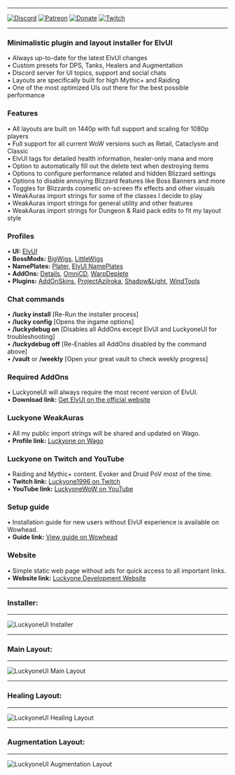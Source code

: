 ***
[![Discord](https://img.shields.io/badge/Join-Discord-green)](https://discord.gg/xRY4bwA) [![Patreon](https://img.shields.io/badge/Support-Patreon-orange)](https://www.patreon.com/luckyone) [![Donate](https://img.shields.io/badge/Support-Donate-blue)](https://streamlabs.com/luckyone1996/tip) [![Twitch](https://img.shields.io/badge/Support-Twitch-purple)](https://subs.twitch.tv/Luckyone1996)  
***

### **Minimalistic plugin and layout installer for ElvUI**  
• Always up-to-date for the latest ElvUI changes  
• Custom presets for DPS, Tanks, Healers and Augmentation  
• Discord server for UI topics, support and social chats  
• Layouts are specifically built for high Mythic+ and Raiding  
• One of the most optimized UIs out there for the best possible performance  

### **Features**  
• All layouts are built on 1440p with full support and scaling for 1080p players  
• Full support for all current WoW versions such as Retail, Cataclysm and Classic  
• ElvUI tags for detailed health information, healer-only mana and more  
• Option to automatically fill out the delete text when destroying items  
• Options to configure performance related and hidden Blizzard settings  
• Options to disable annoying Blizzard features like Boss Banners and more  
• Toggles for Blizzards cosmetic on-screen ffx effects and other visuals  
• WeakAuras import strings for some of the classes I decide to play  
• WeakAuras import strings for general utility and other features  
• WeakAuras import strings for Dungeon & Raid pack edits to fit my layout style  

### **Profiles**  
• **UI:** [ElvUI](https://www.tukui.org/)  
• **BossMods:** [BigWigs](https://www.curseforge.com/wow/addons/big-wigs), [LittleWigs](https://www.curseforge.com/wow/addons/little-wigs)  
• **NamePlates:** [Plater](https://www.curseforge.com/wow/addons/plater-nameplates), [ElvUI NamePlates](https://www.tukui.org/)  
• **AddOns:** [Details](https://www.curseforge.com/wow/addons/details), [OmniCD](https://www.curseforge.com/wow/addons/omnicd), [WarpDeplete](https://www.curseforge.com/wow/addons/warpdeplete)  
• **Plugins:** [AddOnSkins](https://www.curseforge.com/wow/addons/addonskins), [ProjectAzilroka](https://www.curseforge.com/wow/addons/projectazilroka), [Shadow&Light](https://www.curseforge.com/wow/addons/elvui-shadow-light), [WindTools](https://www.curseforge.com/wow/addons/elvui-windtools)  

### **Chat commands**  
• **/lucky install** [Re-Run the installer process]  
• **/lucky config** [Opens the ingame options]  
• **/luckydebug on** [Disables all AddOns except ElvUI and LuckyoneUI for troubleshooting]  
• **/luckydebug off** [Re-Enables all AddOns disabled by the command above]  
• **/vault** or **/weekly** [Open your great vault to check weekly progress]  

### **Required AddOns**  
• LuckyoneUI will always require the most recent version of ElvUI.  
• **Download link:** [Get ElvUI on the official website](https://www.tukui.org/)  

### **Luckyone WeakAuras**  
• All my public import strings will be shared and updated on Wago.  
• **Profile link:** [Luckyone on Wago](https://wago.io/p/Luckyone)  

### **Luckyone on Twitch and YouTube**  
• Raiding and Mythic+ content. Evoker and Druid PoV most of the time.  
• **Twitch link:** [Luckyone1996 on Twitch](https://www.twitch.tv/Luckyone1996)  
• **YouTube link:** [LuckyoneWoW on YouTube](https://www.youtube.com/@LuckyoneWoW)  

### **Setup guide**  
• Installation guide for new users without ElvUI experience is available on Wowhead.  
• **Guide link:** [View guide on Wowhead](https://www.wowhead.com/guide=10680/elvui-luckyoneui-addon-plugin-guide)  

### **Website**  
• Simple static web page without ads for quick access to all important links.  
• **Website link:** [Luckyone Development Website](https://luckyone.dev/)  

***
### **Installer:**  
***
![LuckyoneUI Installer](https://i.imgur.com/T6Y8ZKN.jpg)  
***
### **Main Layout:**  
***
![LuckyoneUI Main Layout](https://i.imgur.com/h87gwkX.jpg)  
***
### **Healing Layout:**  
***
![LuckyoneUI Healing Layout](https://i.imgur.com/Rgliysf.jpg)  
***
### **Augmentation Layout:**  
***
![LuckyoneUI Augmentation Layout](https://i.imgur.com/N57uZWX.jpg)  
